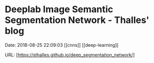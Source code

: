# Deeplab Image Semantic Segmentation Network - Thalles&#039; blog

Date: 2018-08-25 22:09:03
[[cnns]] [[deep-learning]]

URL: [https://sthalles.github.io/deep_segmentation_network/]
